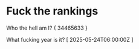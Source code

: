 # Fuck the rankings

Who the hell am I?
{ 34465633 }

What fucking year is it?
[ 2025-05-24T06:00:00Z ]
